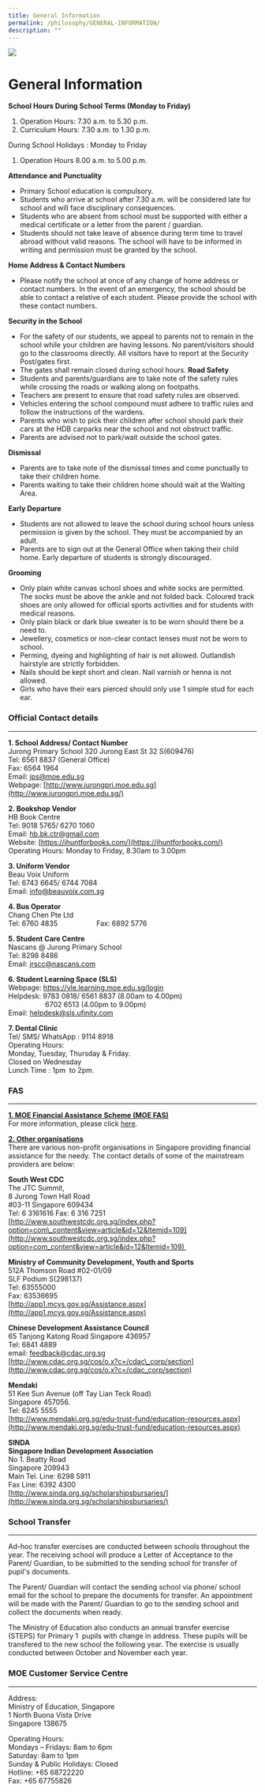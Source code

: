 ```yaml
---
title: General Information
permalink: /philosophy/GENERAL-INFORMATION/
description: ""
---
```

![](/images/Banner.png)

General Information
===================
**School Hours During School Terms (Monday to Friday)**

1)	Operation Hours: 7.30 a.m. to 5.30 p.m.<br>
2)	Curriculum Hours: 7.30 a.m. to 1.30 p.m.

During School Holidays : Monday to Friday 
1) Operation Hours 8.00 a.m. to 5.00 p.m.

**Attendance and Punctuality**
* Primary School education is compulsory.
* Students who arrive at school after 7.30 a.m. will be considered late for school and will face disciplinary consequences.
* Students who are absent from school must be supported with either a medical certificate or a letter from the parent / guardian.
* Students should not take leave of absence during term time to travel abroad without valid reasons. The school will have to be informed in writing and permission must be granted by the school.

**Home Address & Contact Numbers**
* Please notify the school at once of any change of home address or contact numbers. In the event of an emergency, the school should be able to contact a relative of each student. Please provide the school with these contact numbers. 

**Security in the School**
* For the safety of our students, we appeal to parents not to remain in the school while your children are having lessons. No parent/visitors should go to the classrooms directly. All visitors have to report at the Security Post/gates first.
* The gates shall remain closed during school hours.
**Road Safety**
* Students and parents/guardians are to take note of the safety rules while crossing the roads or walking along on footpaths.	
* Teachers are present to ensure that road safety rules are observed.	
* Vehicles entering the school compound must adhere to traffic rules and follow the instructions of the wardens.
* Parents who wish to pick their children after school should park their cars at the HDB carparks near the school and not obstruct traffic.
* Parents are advised not to park/wait outside the school gates.

**Dismissal**
* Parents are to take note of the dismissal times and come punctually to take their children home.
* Parents waiting to take their children home should wait at the Waiting Area.

**Early Departure**
* Students are not allowed to leave the school during school hours unless permission is given by the school. They must be accompanied by an adult.
* Parents are to sign out at the General Office when taking their child home. Early departure of students is strongly discouraged.

**Grooming**
* Only plain white canvas school shoes and white socks are permitted. The socks must be above the ankle and not folded back. Coloured track shoes are only allowed for official sports activities and for students with medical reasons.
* Only plain black or dark blue sweater is to be worn should there be a need to.
* Jewellery, cosmetics or non-clear contact lenses must not be worn to school.
* Perming, dyeing and highlighting of hair is not allowed. Outlandish hairstyle are strictly forbidden.
* Nails should be kept short and clean. Nail varnish or henna is not allowed.
* Girls who have their ears pierced should only use 1 simple stud for each ear.


### Official Contact details
------------------------

<b>1\. School Address/ Contact Number</b> <br>
Jurong Primary School 320 Jurong East St 32 S(609476) <br>
Tel: 6561 8837 (General Office) <br>
Fax: 6564 1964 <br>
Email: [jps@moe.edu.sg](mailto:jps@moe.edu.sg) <br>
Webpage: [http://www.jurongpri.moe.edu.sg](http://www.jurongpri.moe.edu.sg/)
 
 

<b>2\. Bookshop Vendor</b> <br>
HB Book Centre <br>
Tel: 9018 5765/ 6270 1060 <br>
Email: [hb.bk.ctr@gmail.com](mailto:hb.bk.ctr@gmail.com) <br>
Website: [https://ihuntforbooks.com/](https://ihuntforbooks.com/) <br>
Operating Hours: Monday to Friday, 8.30am to 3.00pm

  

<b>3\. Uniform Vendor</b> <br>
Beau Voix Uniform <br>
Tel: 6743 6645/ 6744 7084 <br>
Email: [info@beauvoix.com.sg](mailto:info@beauvoix.com.sg)


<b>4\. Bus Operator</b> <br>
Chang Chen Pte Ltd <br>
Tel: 6760 4835                    Fax: 6892 5776

  
<b>5\. Student Care Centre</b> <br>
Nascans @ Jurong Primary School
<br> Tel: 8298 8486
<br> Email: jrscc@nascans.com

<b>6\. Student Learning Space (SLS)</b> <br>
Webpage: https://vle.learning.moe.edu.sg/login <br>  Helpdesk: 9783 0818/ 6561 8837 (8.00am to 4.00pm)  
                   6702 6513 (4.00pm to 9.00pm) <br> 
									 Email: [helpdesk@sls.ufinity.com](mailto:helpdesk@sls.ufinity.com)  
  

<b>7\. Dental Clinic</b> <br>Tel/ SMS/ WhatsApp : 9114 8918 <br>Operating Hours: <br>
Monday, Tuesday, Thursday & Friday. <br>
Closed on Wednesday <br>Lunch Time : 1pm  to 2pm.


### FAS
---

<u><b>1\. MOE Financial Assistance Scheme (MOE FAS)</b></u> <br>
For more information, please click [here](https://www.moe.gov.sg/financial-matters/financial-assistance). 

<u><b>2. Other organisations</b></u> <br>
There are various non-profit organisations in Singapore providing financial assistance for the needy. The contact details of some of the mainstream providers are below: 

<b>South West CDC</b> <br>
The JTC Summit, <br>
8 Jurong Town Hall Road <br>
#03-11 Singapore 609434 <br>
Tel: 6 3161616 Fax: 6 316 7251 <br>
[http://www.southwestcdc.org.sg/index.php?option=com\_content&view=article&id=12&Itemid=109](http://www.southwestcdc.org.sg/index.php?option=com_content&view=article&id=12&Itemid=109) 

<b>Ministry of Community Development, Youth and Sports</b> <br>
512A Thomson Road #02-01/09 <br>
SLF Podium S(298137) <br>
Tel: 63555000 <br>
Fax: 63536695 <br>
[http://app1.mcys.gov.sg/Assistance.aspx](http://app1.mcys.gov.sg/Assistance.aspx)

<b>Chinese Development Assistance Council</b> <br>
65 Tanjong Katong Road Singapore 436957 <br>
Tel: 6841 4889 <br>
email: [feedback@cdac.org.sg](mailto:feedback@cdac.org.sg) <br>
[http://www.cdac.org.sg/cos/o.x?c=/cdac\_corp/section](http://www.cdac.org.sg/cos/o.x?c=/cdac_corp/section)

<b>Mendaki</b> <br>
51 Kee Sun Avenue (off Tay Lian Teck Road) <br>
Singapore 457056. <br>
Tel: 6245 5555 <br>
[http://www.mendaki.org.sg/edu-trust-fund/education-resources.aspx](http://www.mendaki.org.sg/edu-trust-fund/education-resources.aspx)

<b>SINDA</b> <br>
<b>Singapore Indian Development Association</b> <br>
No 1. Beatty Road <br>
Singapore 209943 <br>
Main Tel. Line: 6298 5911 <br>
Fax Line: 6392 4300 <br>
[http://www.sinda.org.sg/scholarshipsbursaries/](http://www.sinda.org.sg/scholarshipsbursaries/)

### School Transfer
---------------

  

Ad-hoc transfer exercises are conducted between schools throughout the year. The receiving school will produce a Letter of Acceptance to the Parent/ Guardian, to be submitted to the sending school for transfer of pupil's documents.

The Parent/ Guardian will contact the sending school via phone/ school email for the school to prepare the documents for transfer. An appointment will be made with the Parent/ Guardian to go to the sending school and collect the documents when ready.

The Ministry of Education also conducts an annual transfer exercise (STEPS) for Primary 1  pupils with change in address. These pupils will be transfered to the new school the following year. The exercise is usually conducted between October and November each year.

  

### MOE Customer Service Centre
---------------------------

  

Address:  
Ministry of Education, Singapore   
1 North Buona Vista Drive  
Singapore 138675

Operating Hours:  
Mondays – Fridays: 8am to 6pm  
Saturday: 8am to 1pm  
Sunday & Public Holidays: Closed <br>
Hotline: +65 68722220  
Fax: +65 67755826